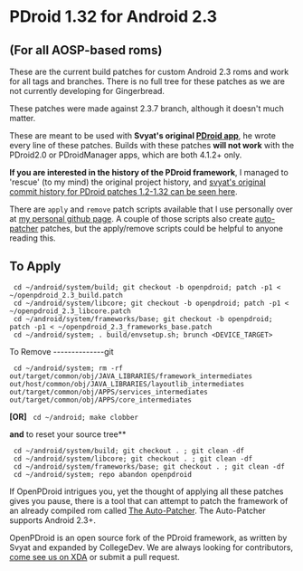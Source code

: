 PDroid 1.32 for Android 2.3 
===============================
(For all AOSP-based roms)
-----------------

These are the current build patches for custom Android 2.3 roms and work for all tags and branches. There is no full tree for these patches as we are not currently developing for Gingerbread.

These patches were made against 2.3.7 branch, although it doesn't much matter.

These are meant to be used with __Svyat's original [PDroid app](http://forum.xda-developers.com/showthread.php?t=1357056)__, he wrote every line of these patches. Builds with these patches __will not work__ with the PDroid2.0 or PDroidManager apps, which are both 4.1.2+ only.

__If you are interested in the history of the PDroid framework__, I managed to 'rescue' (to my mind) the original project history, and [svyat's original commit history for PDroid patches 1.2-1.32 can be seen here](https://github.com/OpenPDroid/PDroidHistory).

There are ```apply``` and ```remove``` patch scripts available that I use personally over at [my personal github page](https://github.com/mateor/patchScripts). A couple of those scripts also create [auto-patcher](https://www.github.com/mateor/auto-patcher) patches, but the apply/remove scripts could be helpful to anyone reading this.

To Apply
--------------

     cd ~/android/system/build; git checkout -b openpdroid; patch -p1 < ~/openpdroid_2.3_build.patch
     cd ~/android/system/libcore; git checkout -b openpdroid; patch -p1 < ~/openpdroid_2.3_libcore.patch
     cd ~/android/system/frameworks/base; git checkout -b openpdroid; patch -p1 < ~/openpdroid_2.3_frameworks_base.patch
     cd ~/android/system; . build/envsetup.sh; brunch <DEVICE_TARGET>


To Remove
--------------git 

     cd ~/android/system; rm -rf out/target/common/obj/JAVA_LIBRARIES/framework_intermediates out/host/common/obj/JAVA_LIBRARIES/layoutlib_intermediates  out/target/common/obj/APPS/services_intermediates out/target/common/obj/APPS/core_intermediates

**[OR]**     ``` cd ~/android; make clobber```

**and** to reset your source tree**

     cd ~/android/system/build; git checkout . ; git clean -df
     cd ~/android/system/libcore; git checkout . ; git clean -df
     cd ~/android/system/frameworks/base; git checkout . ; git clean -df
     cd ~/android/system; repo abandon openpdroid

If OpenPDroid intrigues you, yet the thought of applying all these patches gives you
pause, there is a tool that can attempt to patch the framework of an already compiled
rom called [The Auto-Patcher](http://forum.xda-developers.com/showthread.php?p=32155918#post32155918). The Auto-Patcher supports Android 2.3+.

OpenPDroid is an open source fork of the PDroid framework, as written by Svyat and expanded by CollegeDev. We are always looking for contributors, [come see us on XDA](http://forum.xda-developers.com/showthread.php?t=2098156) or submit a pull request.
